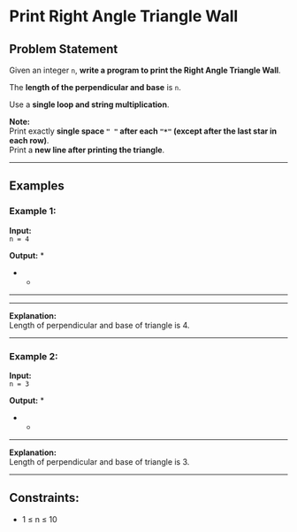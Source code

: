 # Print Right Angle Triangle Wall

## Problem Statement

Given an integer `n`, **write a program to print the Right Angle Triangle Wall**.  

The **length of the perpendicular and base** is `n`.  

Use a **single loop and string multiplication**.

**Note:**  
Print exactly **single space `" "` after each `"*"` (except after the last star in each row)**.  
Print a **new line after printing the triangle**.

---

## Examples

### Example 1:

**Input:**  
`n = 4`  

**Output:**
* 
* * 
* * * 
* * * * 

**Explanation:**  
Length of perpendicular and base of triangle is 4.

---

### Example 2:

**Input:**  
`n = 3`  

**Output:**
* 
* * 
* * * 

**Explanation:**  
Length of perpendicular and base of triangle is 3.

---

## Constraints:

- 1 ≤ n ≤ 10
